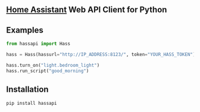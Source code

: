 ## [Home Assistant](https://www.home-assistant.io/) Web API Client for Python

## Examples
```python
from hassapi import Hass

hass = Hass(hassurl="http://IP_ADDRESS:8123/", token="YOUR_HASS_TOKEN")

hass.turn_on("light.bedroom_light")
hass.run_script("good_morning")
```
## Installation
```
pip install hassapi
```

